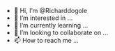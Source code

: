 - 👋 Hi, I’m @Richarddogole
- 👀 I’m interested in ...
- 🌱 I’m currently learning ...
- 💞️ I’m looking to collaborate on ...
- 📫 How to reach me ...

<!---
Richarddogole/Richarddogole is a ✨ special ✨ repository because its `README.md` (this file) appears on your GitHub profile.
You can click the Preview link to take a look at your changes.
--->
